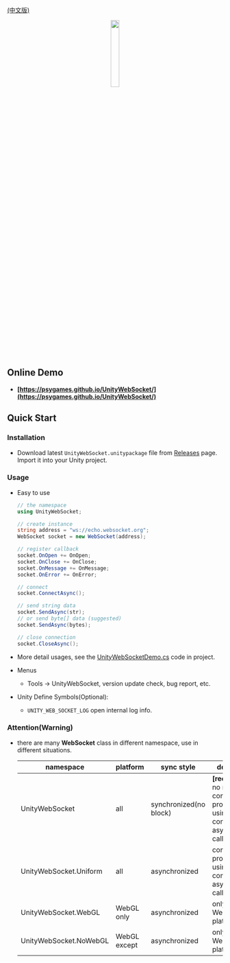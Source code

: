 
[(中文版)](README.md)

<div align=center>
  <img src="https://s1.ax1x.com/2020/08/21/dYIAQU.png" width=20%/>
</div>

## **Online Demo**

- **[https://psygames.github.io/UnityWebSocket/](https://psygames.github.io/UnityWebSocket/)**


## **Quick Start**

### **Installation**

- Download latest `UnityWebSocket.unitypackage` file from [Releases](https://github.com/psygames/UnityWebSocket/releases) page.
  Import it into your Unity project.


### **Usage**

- Easy to use

  ```csharp
  // the namespace
  using UnityWebSocket;

  // create instance
  string address = "ws://echo.websocket.org";
  WebSocket socket = new WebSocket(address);

  // register callback
  socket.OnOpen += OnOpen;
  socket.OnClose += OnClose;
  socket.OnMessage += OnMessage;
  socket.OnError += OnError;

  // connect
  socket.ConnectAsync();

  // send string data 
  socket.SendAsync(str);
  // or send byte[] data (suggested)
  socket.SendAsync(bytes); 

  // close connection
  socket.CloseAsync();
  ```

- More detail usages, see the [UnityWebSocketDemo.cs](Assets/UnityWebSocket/Demo/UnityWebSocketDemo.cs) code in project.

- Menus
  - Tools -> UnityWebSocket, version update check, bug report, etc.

- Unity Define Symbols(Optional):
  - `UNITY_WEB_SOCKET_LOG` open internal log info.

### **Attention(Warning)**

- there are many **WebSocket** class in different namespace, use in different situations.

  namespace | platform | sync style |  description  
  -|-|-|-
  UnityWebSocket | all | synchronized(no block) | **[recommend]** no need consider the problem by using unity component in asynchronized callback.
  UnityWebSocket.Uniform | all | asynchronized | consider the problem by using unity component in asynchronized callback.
  UnityWebSocket.WebGL | WebGL only | asynchronized | only run in WebGL platform.
  UnityWebSocket.NoWebGL | WebGL except | asynchronized  | only run in not WebGL platforms.
